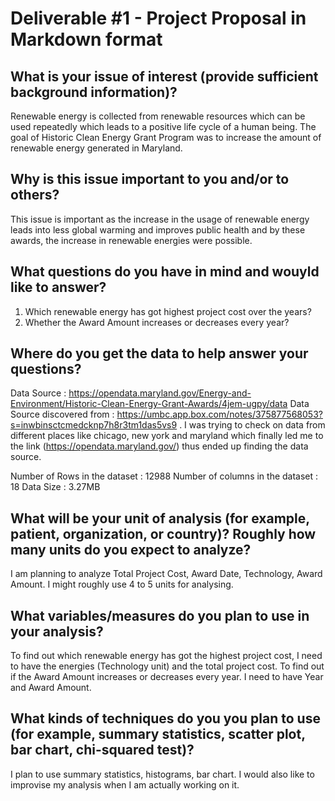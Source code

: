 # Deliverable #1 - Project Proposal in Markdown format

## What is your issue of interest (provide sufficient background information)?
Renewable energy is collected from renewable resources which can be used repeatedly which leads to a positive life cycle of a human being. The goal of Historic Clean Energy Grant Program was to increase the amount of renewable energy generated in Maryland.

## Why is this issue important to you and/or to others?
This issue is important as the increase in the usage of renewable energy leads into less global warming and improves public health and by these awards, the increase in renewable energies were possible.

## What questions do you have in mind and wouyld like to answer?
1. Which renewable energy has got highest project cost over the years?
2. Whether the Award Amount increases or decreases every year?

## Where do you get the data to help answer your questions?
Data Source : https://opendata.maryland.gov/Energy-and-Environment/Historic-Clean-Energy-Grant-Awards/4jem-ugpy/data
Data Source discovered from : https://umbc.app.box.com/notes/375877568053?s=inwbinsctcmedcknp7h8r3tm1das5vs9 . I was trying to check on data from different places like chicago, new york and maryland which finally led me to the link (https://opendata.maryland.gov/) thus ended up finding the data source.

Number of Rows in the dataset : 12988 
Number of columns in the dataset : 18 
Data Size : 3.27MB

## What will be your unit of analysis (for example, patient, organization, or country)? Roughly how many units do you expect to analyze?
I  am planning to analyze Total Project Cost, Award Date, Technology, Award Amount. I might roughly use 4 to 5 units for analysing.

## What variables/measures do you plan to use in your analysis? 
To find out which renewable energy has got the highest project cost, I need to have the energies (Technology unit) and the total project cost.
To find out if the Award Amount increases or decreases every year. I need to have Year and Award Amount.

## What kinds of techniques do you you plan to use (for example, summary statistics, scatter plot, bar chart, chi-squared test)?
I plan to use summary statistics, histograms, bar chart. I would also like to improvise my analysis when I am actually working on it.
